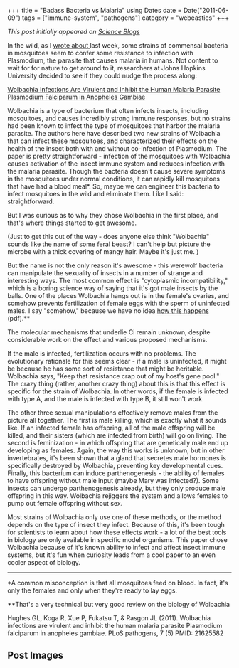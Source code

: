 +++
title = "Badass Bacteria vs Malaria"
using Dates
date = Date("2011-06-09")
tags = ["immune-system", "pathogens"]
category = "webeasties"
+++

_This post initially appeared on [Science Blogs](http://scienceblogs.com/webeasties)_

In the wild, as I [wrote about ](http://scienceblogs.com/webeasties/2011/06/bacterial_ros_malaria.php)last week, some strains of commensal bacteria in mosquitoes seem to confer some resistance to infection with Plasmodium, the parasite that causes malaria in humans. Not content to wait for for nature to get around to it, researchers at Johns Hopkins University decided to see if they could nudge the process along:

[Wolbachia Infections Are Virulent and Inhibit the Human Malaria Parasite Plasmodium Falciparum in Anopheles Gambiae](http://www.plospathogens.org/article/info%3Adoi%2F10.1371%2Fjournal.ppat.1002043)

Wolbachia is a type of bacterium that often infects insects, including mosquitoes, and causes incredibly strong immune responses, but no strains had been known to infect the type of mosquitoes that harbor the malaria parasite. The authors here have described two new strains of Wolbachia that can infect these mosquitoes, and characterized their effects on the health of the insect both with and without co-infection of Plasmodium. 
The paper is pretty straightforward - infection of the mosquitoes with Wolbachia causes activation of the insect immune system and reduces infection with the malaria parasite. Though the bacteria doesn't cause severe symptoms in the mosquitoes under normal conditions, it can rapidly kill mosquitoes that have had a blood meal*. So, maybe we can engineer this bacteria to infect mosquitoes in the wild and eliminate them. Like I said: straightforward.

But I was curious as to why they chose Wolbachia in the first place, and that's where things started to get awesome.

(Just to get this out of the way - does anyone else think "Wolbachia" sounds like the name of some feral beast? I can't help but picture the microbe with a thick covering of mangy hair. Maybe it's just me. )

But the name is not the only reason it's awesome - this werewolf bacteria can manipulate the sexuality of insects in a number of strange and interesting ways. The most common effect is "cytoplasmic incompatibility," which is a boring science way of saying that it's got male insects by the balls. One of the places Wolbachia hangs out is in the female's ovaries, and somehow prevents fertilization of female eggs with the sperm of uninfected males. I say "somehow," because we have no idea [how this happens](http://courses.umass.edu/mic590s/2009/Reading/Werren2008.pdf) (pdf).**

The molecular mechanisms that underlie Ci remain unknown, despite considerable work on the effect and various proposed mechanisms.

If the male is infected, fertilization occurs with no problems. The evolutionary rationale for this seems clear - if a male is uninfected, it might be because he has some sort of resistance that might be heritable. Wolbachia says, "Keep that resistance crap out of my host's gene pool." The crazy thing (rather, another crazy thing) about this is that this effect is specific for the strain of Wolbachia. In other words, if the female is infected with type A, and the male is infected with type B, it still won't work.

The other three sexual manipulations effectively remove males from the picture all together. The first is male killing, which is exactly what it sounds like. If an infected female has offspring, all of the male offspring will be killed, and their sisters (which are infected from birth) will go on living. The second is feminization - in which offspring that are genetically male end up developing as females. Again, the way this works is unknown, but in other invertebrates, it's been shown that a gland that secretes male hormones is specifically destroyed by Wolbachia, preventing key developmental cues. Finally, this bacterium can induce parthenogenesis - the ability of females to have offspring without male input (maybe Mary was infected?). Some insects can undergo parthenogenesis already, but they only produce male offspring in this way. Wolbachia rejiggers the system and allows females to pump out female offspring without sex.

Most strains of Wolbachia only use one of these methods, or the method depends on the type of insect they infect. Because of this, it's been tough for scientists to learn about how these effects work - a lot of the best tools in biology are only available in specific model organisms. 
This paper chose Wolbachia because of it's known ability to infect and affect insect immune systems, but it's fun when curiosity leads from a cool paper to an even cooler aspect of biology.

---

*A common misconception is that all mosquitoes feed on blood. In fact, it's only the females and only when they're ready to lay eggs.

**That's a very technical but very good review on the biology of Wolbachia

Hughes GL, Koga R, Xue P, Fukatsu T, & Rasgon JL (2011). Wolbachia infections are virulent and inhibit the human malaria parasite Plasmodium falciparum in anopheles gambiae. PLoS pathogens, 7 (5) PMID: 21625582

      
  

 ## Post Images


